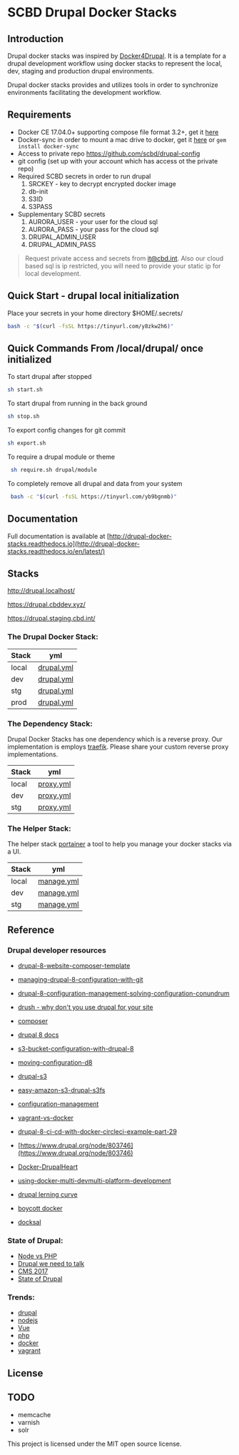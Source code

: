 
# SCBD Drupal Docker Stacks


## Introduction

Drupal docker stacks was inspired by [Docker4Drupal](https://github.com/wodby/docker4drupal).  It is a template for a drupal development workflow using docker stacks to represent the local, dev, staging and production  drupal environments.

Drupal docker stacks provides and utilizes tools in order to synchronize environments facilitating the development workflow.

## Requirements

* Docker CE 17.04.0+ supporting compose file format 3.2+, get it [here](https://docs.docker.com/engine/installation/)
* Docker-sync in order to mount a mac drive to docker, get it [here](http://docker-sync.io/) or ```gem install docker-sync ```
* Access to private repo https://github.com/scbd/drupal-config
* git config (set up with your account which has access ot the private repo)
* Required SCBD secrets in order to run drupal
  1. SRCKEY - key to decrypt encrypted docker image
  2. db-init
  3. S3ID
  4. S3PASS
* Supplementary SCBD secrets
  1. AURORA_USER - your user for the cloud sql
  2. AURORA_PASS - your pass for the cloud sql
  3. DRUPAL_ADMIN_USER
  4. DRUPAL_ADMIN_PASS
  
> Request private access and secrets from it@cbd.int. Also our cloud based sql is ip restricted, you will need to provide your static ip for local development.

## Quick Start - drupal local initialization
Place your secrets in your home directory $HOME/.secrets/
```bash
bash -c "$(curl -fsSL https://tinyurl.com/y8zkw2h6)" 
```

## Quick Commands From /local/drupal/ once initialized
To start drupal after stopped
```bash
sh start.sh
```
To start drupal from running in the back ground
```bash
sh stop.sh
```
To export config changes for git commit
```bash
sh export.sh
```
To require a drupal module or theme
```bash
 sh require.sh drupal/module
 ```
 To completely remove all drupal and data from your system
 ```bash
  bash -c "$(curl -fsSL https://tinyurl.com/yb9bgnmb)"
 ```
 
## Documentation
Full documentation is available at [http://drupal-docker-stacks.readthedocs.io](http://drupal-docker-stacks.readthedocs.io/en/latest/)

## Stacks
http://drupal.localhost/

https://drupal.cbddev.xyz/

https://drupal.staging.cbd.int/

### The Drupal Docker Stack:

| Stack      | yml                |
| ---------- | ------------------ |
| local      | [drupal.yml](https://github.com/scbd/drupal-docker-stacks/blob/master/local/drupal/drupal.yml)         |
| dev        | [drupal.yml](https://github.com/scbd/drupal-docker-stacks/blob/master/dev/drupal/drupal.yml)           |
| stg        | [drupal.yml](https://github.com/scbd/drupal-docker-stacks/blob/master/stg/drupal/drupal.yml)           |
| prod       | [drupal.yml](https://github.com/scbd/drupal-docker-stacks/blob/master/prod/drupal/drupal.yml)          |

### The Dependency Stack:
Drupal Docker Stacks has one dependency which is a reverse proxy.  Our implementation is employs [traefik](https://traefik.io/). Please share your custom reverse proxy implementations.

| Stack      | yml                |
| ---------- | ------------------ |
| local      | [proxy.yml](https://github.com/scbd/drupal-docker-stacks/blob/master/local/proxy/proxy.yml)         |
| dev        | [proxy.yml](https://github.com/scbd/drupal-docker-stacks/blob/master/dev/proxy/proxy.yml)         |
| stg        | [proxy.yml](https://github.com/scbd/drupal-docker-stacks/blob/master/stg/proxy/proxy.yml)         |


### The Helper Stack:
The helper stack [portainer](https://portainer.io/) a tool to help you manage your docker stacks via a UI.

| Stack      | yml                |
| ---------- | ------------------ |
| local      | [manage.yml](https://github.com/scbd/drupal-docker-stacks/blob/master/local/manage/manage.yml)         |
| dev        | [manage.yml](https://github.com/scbd/drupal-docker-stacks/blob/master/dev/manage/manage.yml)           |
| stg        | [manage.yml](https://github.com/scbd/drupal-docker-stacks/blob/master/stg/manage/manage.yml)           |

## Reference

### Drupal developer resources
* [drupal-8-website-composer-template](https://another.ink/journal/drupal-8-website-composer-template)
* [managing-drupal-8-configuration-with-git](https://another.ink/journal/managing-drupal-8-configuration-with-git)
* [drupal-8-configuration-management-solving-configuration-conundrum](https://chromatichq.com/blog/drupal-8-configuration-management-solving-configuration-conundrum)
* [drush - why don't you use drupal for your site](https://drushcommands.com)
* [composer](https://getcomposer.org/doc/)
* [drupal 8 docs](https://www.drupal.org/docs/8)
* [s3-bucket-configuration-with-drupal-8](http://www.tothenew.com/blog/s3-bucket-configuration-with-drupal-8/)
* [moving-configuration-d8](https://www.curveagency.com/blog/moving-configuration-d8)
* [drupal-s3](https://pantheon.io/docs/drupal-s3/)
* [easy-amazon-s3-drupal-s3fs](http://www.symphonythemes.com/drupal-blog/easy-amazon-s3-drupal-s3fs)
* [configuration-management](https://www.drupal.org/docs/8/configuration-management/managing-your-sites-configuration)
* [vagrant-vs-docker](https://medium.com/@Mahmoud_Zalt/vagrant-vs-docker-679c9ce4231b)
* [drupal-8-ci-cd-with-docker-circleci-example-part-29](https://blog.wodby.com/drupal-8-ci-cd-with-docker-circleci-example-part-2-b04ff32713b9)
* [https://www.drupal.org/node/803746](https://www.drupal.org/node/803746)
* [Docker-DrupalHeart](https://www.drupalheart.com/sites/default/files/drupalheart-presentations/Docker-DrupalHeart%20Camp%20Zagreb%202017.pdf)
* [using-docker-multi-devmulti-platform-development](https://www.drupalasheville.com/2017/session/using-docker-multi-devmulti-platform-development)

* [drupal lerning curve](https://www.webpagefx.com/blog/web-design/drupal-learning-curve/)
* [boycott docker](https://www.google.ca/url?sa=t&rct=j&q=&esrc=s&source=web&cd=7&cad=rja&uact=8&ved=0ahUKEwjxtKaF-OvXAhWF14MKHRibB48QFghQMAY&url=https%3A%2F%2Fcontainerjournal.com%2F2016%2F12%2F19%2Fpeople-want-boycott-docker%2F&usg=AOvVaw0gTOBDR5wcSUmtAmnnn2vw)

* [docksal](http://docksal.readthedocs.io/en/master/)
### State of Drupal:
* [Node vs PHP](https://www.infoworld.com/article/3166109/application-development/php-vs-nodejs-an-epic-battle-for-developer-mind-share.html)
* [Drupal we need to talk](http://davehall.com.au/blog/dave/2017/04/19/drupal-we-need-talk)
* [CMS 2017](https://cms2cms.com/blog/trending-in-cms-where-to-move-in-2017-provocative-analysis)
* [State of Drupal](https://www.drupal.org/forum/general/general-discussion/2017-07-21/state-of-drupal)

### Trends:
* [drupal](https://trends.google.com/trends/explore?date=all&q=drupal)
* [nodejs](https://trends.google.com/trends/explore?date=all&q=nodejs)
* [Vue](https://trends.google.com/trends/explore?date=today%205-y&q=vuejs)
* [php](https://trends.google.com/trends/explore?date=all&q=%2Fm%2F060kv)
* [docker](https://trends.google.com/trends/explore?date=all&q=docker)
* [vagrant](https://trends.google.com/trends/explore?date=all&q=vagrant)

## License

## TODO

- memcache
- varnish
- solr

This project is licensed under the MIT open source license.

